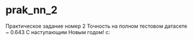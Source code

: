 # prak_nn_2
Практическое задание номер 2 
Точность на полном тестовом датасете ~ 0.643
С наступающим Новым годом! с:

